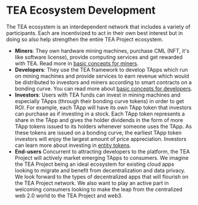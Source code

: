 # TEA Ecosystem Development

The TEA ecosystem is an interdependent network that includes a variety of participants. Each are incentivized to act in their own best interest but in doing so also help strengthen the entire TEA Project ecosystem.

* **Miners**: They own hardware mining machines, purchase CML (NFT, it's like software license), provide computing services and get rewarded with TEA. Read more in [basic concepts for miners](../_mining/README.md).
* **Developers**: They use the TEA framework to develop TApps which run on mining machines and provide services to earn revenue which would be distributed to investors and miners according to smart contracts on a bonding curve. You can read more about [basic concepts for developers](../_tapps/Developers.md).
* **Investors**: Users with TEA funds can invest in mining machines and especially TApps (through their bonding curve tokens) in order to get ROI. For example, each TApp will have its own TApp token that investors can purchase as if investing in a stock. Each TApp token represents a share in the TApp and gives the holder dividends in the form of more TApp tokens issued to its holders whenever someone uses the TApp. As these tokens are issued on a bonding curve, the earliest TApp token investors will enjoy the largest amount of price appreciation. Investors can learn more about investing in [entity tokens](../_token/bonding-curve-tokens/TApp-Token-Supply-and-Demand.md).
* **End-users** Concurrent to attracting developers to the platform, the TEA Project will actively market emerging TApps to consumers. We imagine the TEA Project being an ideal ecosystem for existing cloud apps looking to migrate and benefit from decentralization and data privacy. We look forward to the types of decentralized apps that will flourish on the TEA Project network. We also want to play an active part in welcoming consumers looking to make the leap from the centralized web 2.0 world to the TEA Project and web3.
